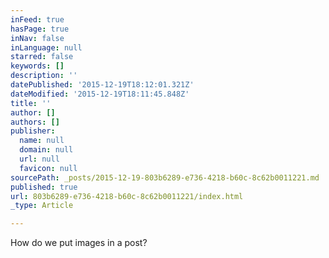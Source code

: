 ```yaml
---
inFeed: true
hasPage: true
inNav: false
inLanguage: null
starred: false
keywords: []
description: ''
datePublished: '2015-12-19T18:12:01.321Z'
dateModified: '2015-12-19T18:11:45.848Z'
title: ''
author: []
authors: []
publisher:
  name: null
  domain: null
  url: null
  favicon: null
sourcePath: _posts/2015-12-19-803b6289-e736-4218-b60c-8c62b0011221.md
published: true
url: 803b6289-e736-4218-b60c-8c62b0011221/index.html
_type: Article

---
```

How do we put images in a post?
